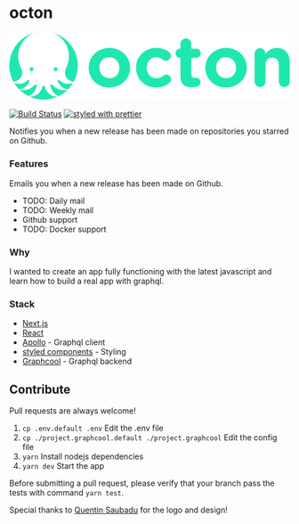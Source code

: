 # octon

<p align="center">
  <img src="client/static/img/logo.png" alt="Octon logo">
</p>

[![Build Status](https://travis-ci.org/pradel/octon.svg?branch=master)](https://travis-ci.org/pradel/octon)
[![styled with prettier](https://img.shields.io/badge/styled_with-prettier-ff69b4.svg)](https://github.com/prettier/prettier)

Notifies you when a new release has been made on repositories you starred on Github.

### Features

Emails you when a new release has been made on Github.
- TODO: Daily mail
- TODO: Weekly mail
- Github support
- TODO: Docker support

### Why

I wanted to create an app fully functioning with the latest javascript and learn how to build a real app with graphql.

### Stack

- [Next.js](https://github.com/zeit/next.js)
- [React](https://facebook.github.io/react)
- [Apollo](http://www.apollostack.com) - Graphql client
- [styled components](https://www.styled-components.com/) - Styling
- [Graphcool](https://www.graph.cool) - Graphql backend

## Contribute

Pull requests are always welcome!

1. `cp .env.default .env` Edit the .env file
2. `cp ./project.graphcool.default ./project.graphcool` Edit the config file
3. `yarn` Install nodejs dependencies
4. `yarn dev` Start the app

Before submitting a pull request, please verify that your branch pass the tests with command `yarn test`.

Special thanks to [Quentin Saubadu](https://www.facebook.com/quentinsaubadu) for the logo and design!

